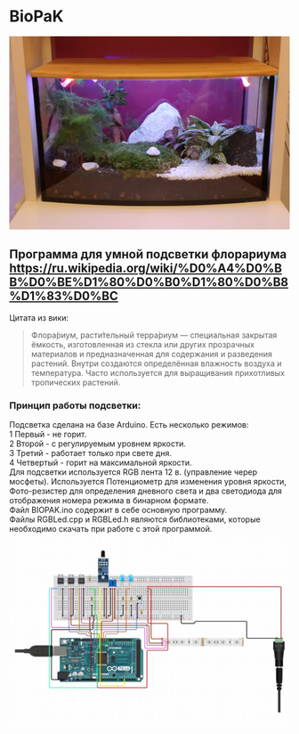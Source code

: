 # BioPaK
![Флорариум](florarium.jpg "Флорариум")
## Программа для умной подсветки флорариума https://ru.wikipedia.org/wiki/%D0%A4%D0%BB%D0%BE%D1%80%D0%B0%D1%80%D0%B8%D1%83%D0%BC
Цитата из вики:
>Флора́риум, расти́тельный терра́риум — специальная закрытая ёмкость, изготовленная из стекла или других прозрачных материалов и предназначенная для содержания и разведения растений. Внутри создаются определённая влажность воздуха и температура. Часто используется для выращивания прихотливых тропических растений.

### Принцип работы подсветки:
Подсветка сделана на базе Arduino. Есть несколько режимов:   
1 Первый - не горит.  
2 Второй - с регулируемым уровнем яркости.  
3 Третий  - работает только при свете дня.   
4 Четвертый - горит на максимальной яркости.  
Для подсветки используется RGB лента  12 в. (управление черер мосфеты). Используется Потенциометр для изменения уровня яркости, Фото-резистер для определения дневного света и два светодиода для отображения номера режима в бинарном формате.  
Файл BIOPAK.ino содержит в себе основную программу.  
Файлы RGBLed.cpp и RGBLed.h являются библиотеками, которые необходимо скачать при работе с этой программой.
![Схема](schema.jpg "Флорариум - cхема")


